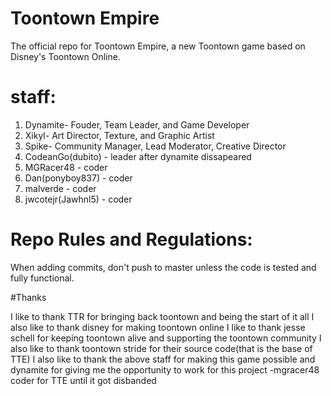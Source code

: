# Toontown Empire
The official repo for Toontown Empire, a new Toontown game based on Disney's Toontown Online.

# staff:
 
 1. Dynamite-  Fouder,  Team Leader, and Game Developer
 2. Xikyl- Art Director, Texture, and  Graphic Artist
 3. Spike- Community Manager,  Lead Moderator, Creative Director
 4. CodeanGo(dubito) - leader after dynamite dissapeared
 5. MGRacer48 -  coder
 6. Dan(ponyboy837) -  coder
 7. malverde - coder
 8. jwcotejr(Jawhnl5) -  coder
 
# Repo Rules and Regulations:

When adding commits, don't push to master unless the code is tested and fully functional.

#Thanks

I like to thank TTR for bringing back toontown and being the start of it all
I also like to thank disney for making toontown online
I like to thank jesse schell for keeping toontown alive and supporting the toontown community
I also like to thank toontown stride for their source code(that is the base of TTE)
I also like to thank the above staff for making this game possible and dynamite for giving me the opportunity to work for this project
-mgracer48 coder for TTE until it got disbanded

